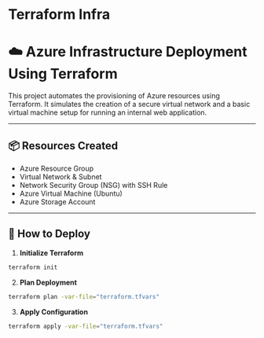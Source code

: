 ﻿# Terraform Infra
# ☁️ Azure Infrastructure Deployment Using Terraform

This project automates the provisioning of Azure resources using Terraform. It simulates the creation of a secure virtual network and a basic virtual machine setup for running an internal web application.

---

## 📦 Resources Created

- Azure Resource Group
- Virtual Network & Subnet
- Network Security Group (NSG) with SSH Rule
- Azure Virtual Machine (Ubuntu)
- Azure Storage Account

---

## 🚀 How to Deploy

1. **Initialize Terraform**
```bash
terraform init
```

2. **Plan Deployment**

```bash
terraform plan -var-file="terraform.tfvars"
```

3. **Apply Configuration**

```bash
terraform apply -var-file="terraform.tfvars"
```
